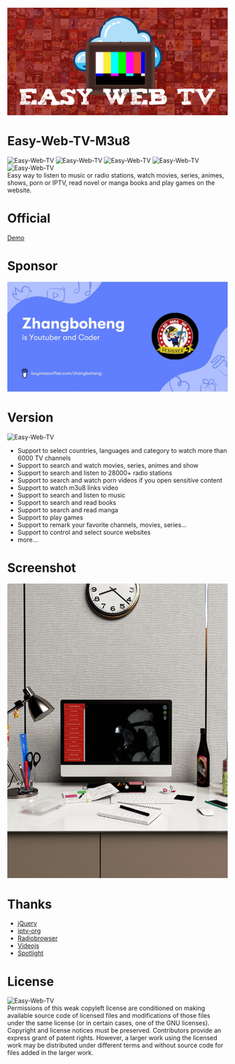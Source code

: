 ![Easy-Web-TV](images/banner.jpg)
# Easy-Web-TV-M3u8
![Easy-Web-TV](https://img.shields.io/github/issues/zhangboheng/Easy-Web-TV-M3u8) ![Easy-Web-TV](https://img.shields.io/github/forks/zhangboheng/Easy-Web-TV-M3u8) ![Easy-Web-TV](https://img.shields.io/github/stars/zhangboheng/Easy-Web-TV-M3u8) ![Easy-Web-TV](https://img.shields.io/github/license/zhangboheng/Easy-Web-TV-M3u8) ![Easy-Web-TV](https://img.shields.io/badge/version-8.2.0-green)  
Easy way to listen to music or radio stations, watch movies, series, animes, shows, porn or IPTV, read novel or manga books and play games on the website. 

# Official
 [Demo](https://zhangboheng.github.io/Easy-Web-TV-M3u8/)  

# Sponsor
 [![Easy-Web-TV](images/buymecoffeesponsor.jpeg)](https://www.buymeacoffee.com/zhangboheng)

# Version
![Easy-Web-TV](https://img.shields.io/badge/version-8.2.0-green)  
  - Support to select countries, languages and category to watch more than 6000 TV channels
  - Support to search and watch movies, series, animes and show
  - Support to search and listen to 28000+ radio stations
  - Support to search and watch porn videos if you open sensitive content
  - Support to watch m3u8 links video
  - Support to search and listen to music
  - Support to search and read books
  - Support to search and read manga
  - Support to play games
  - Support to remark your favorite channels, movies, series...
  - Support to control and select source websites
  - more...  

# Screenshot
![Easy-Web-TV](images/example.jpg)  

# Thanks
  - [jQuery](https://github.com/jquery/jquery)
  - [iptv-org](https://github.com/iptv-org/iptv)
  - [Radiobrowser](https://github.com/segler-alex/radiobrowser-api-rust)
  - [Videojs](https://github.com/videojs/video.js)
  - [Spotlight](https://github.com/nextapps-de/spotlight)  
  
# License
![Easy-Web-TV](https://img.shields.io/github/license/zhangboheng/Easy-Web-TV-M3u8)  
Permissions of this weak copyleft license are conditioned on making available source code of licensed files and modifications of those files under the same license (or in certain cases, one of the GNU licenses). Copyright and license notices must be preserved. Contributors provide an express grant of patent rights. However, a larger work using the licensed work may be distributed under different terms and without source code for files added in the larger work.
